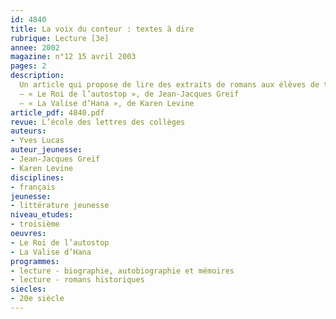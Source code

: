 ```yaml
---
id: 4840
title: La voix du conteur : textes à dire
rubrique: Lecture [3e]
annee: 2002
magazine: n°12 15 avril 2003
pages: 2
description: 
  Un article qui propose de lire des extraits de romans aux élèves de troisième.
  – « Le Roi de l’autostop », de Jean-Jacques Greif
  – « La Valise d’Hana », de Karen Levine
article_pdf: 4840.pdf
revue: L’école des lettres des collèges
auteurs:
- Yves Lucas
auteur_jeunesse:
- Jean-Jacques Greif
- Karen Levine
disciplines:
- français
jeunesse:
- littérature jeunesse
niveau_etudes:
- troisième
oeuvres:
- Le Roi de l’autostop
- La Valise d’Hana
programmes:
- lecture - biographie, autobiographie et mémoires
- lecture - romans historiques
siecles:
- 20e siècle
---
```

